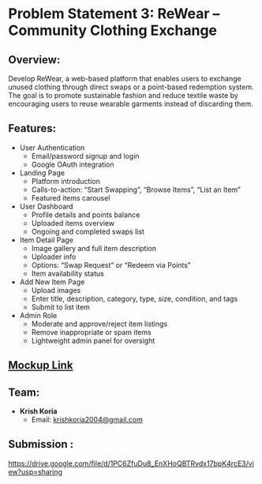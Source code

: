 # Problem Statement 3: ReWear – Community Clothing Exchange

## Overview:

Develop ReWear, a web-based platform that enables users to exchange unused clothing through direct swaps or a point-based redemption system. The goal is to promote sustainable fashion and reduce textile waste by encouraging users to reuse wearable garments instead of
discarding them.

## Features:

- User Authentication
  - Email/password signup and login
  - Google OAuth integration
- Landing Page
  - Platform introduction
  - Calls-to-action: “Start Swapping”, “Browse Items”, “List an Item”
  - Featured items carousel
- User Dashboard
  - Profile details and points balance
  - Uploaded items overview
  - Ongoing and completed swaps list
- Item Detail Page
  - Image gallery and full item description
  - Uploader info
  - Options: “Swap Request” or “Redeem via Points”
  - Item availability status
- Add New Item Page
  - Upload images
  - Enter title, description, category, type, size, condition, and tags
  - Submit to list item
- Admin Role
  - Moderate and approve/reject item listings
  - Remove inappropriate or spam items
  - Lightweight admin panel for oversight

## [Mockup Link](https://app.excalidraw.com/l/65VNwvy7c4X/zEqG7IJrg0)

## Team:

- **Krish Koria**
  - Email: krishkoria2004@gmail.com

## Submission :

https://drive.google.com/file/d/1PC6ZfuDu8_EnXHoQBTRvdx17bpK4rcE3/view?usp=sharing
